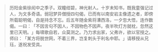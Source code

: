 > 历阳金紫徐闳中之季子。双瞳绀碧，神光射人。十岁未知书，既我童强记过人，为文多奇语。弱冠梦异僧授四句偈，已而有以南安岩主像遗之者，即傍所载聪明偈，自是持念不忘。后五年随金紫将漕西洛，一夕忽大悟，连作数偈。一曰：​「不因言句不因人，不因物色不因声。夜半吹灯方就枕，忽然这里已天明。​」每啸歌自若，众莫测之。乃力求出家，父弗许，欲以官授之。师曰：​「某方将脱世网，不着三界，岂复刺头于利名中耶。​」请移授从兄珏，遂祝发受具。


